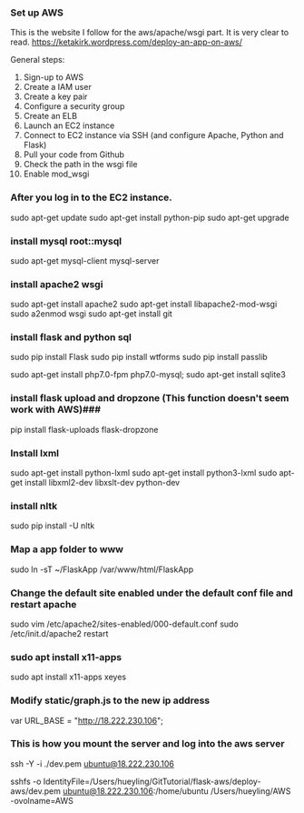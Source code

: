 ### Set up AWS ###

This is the website I follow for the aws/apache/wsgi part. It is very clear to read.
https://ketakirk.wordpress.com/deploy-an-app-on-aws/

General steps:

1. Sign-up to AWS
2. Create a IAM user
3. Create a key pair
4. Configure a security group
5. Create an ELB
6. Launch an EC2 instance
7. Connect to EC2 instance via SSH (and configure Apache, Python and Flask)
8. Pull your code from Github
9. Check the path in the wsgi file
10. Enable mod_wsgi


### After you log in to the EC2 instance. #######

sudo apt-get update
sudo apt-get install python-pip
sudo apt-get upgrade

### install mysql root::mysql ####
sudo apt-get mysql-client mysql-server   

### install apache2 wsgi ####
sudo apt-get install apache2 
sudo apt-get install libapache2-mod-wsgi
sudo a2enmod wsgi
sudo apt-get install git

### install flask and python sql ####
sudo pip install Flask
sudo pip install wtforms
sudo pip install passlib

sudo apt-get install php7.0-fpm php7.0-mysql;
sudo apt-get install sqlite3

### install flask upload and dropzone (This function doesn't seem work with AWS)###
pip install flask-uploads flask-dropzone  

### Install lxml ###
sudo apt-get install python-lxml
sudo apt-get install python3-lxml
sudo apt-get install libxml2-dev libxslt-dev python-dev

### install nltk ###
sudo pip install -U nltk


### Map a app folder to www ######
sudo ln -sT ~/FlaskApp /var/www/html/FlaskApp

### Change the default site enabled under the default conf file and restart apache ######
sudo vim /etc/apache2/sites-enabled/000-default.conf 
sudo /etc/init.d/apache2 restart

### sudo apt install x11-apps ###
sudo apt install x11-apps
xeyes

### Modify static/graph.js to the new ip address ###
var URL_BASE = "http://18.222.230.106";

### This is how you mount the server and log into the aws server #######
ssh -Y -i ./dev.pem ubuntu@18.222.230.106

sshfs -o IdentityFile=/Users/hueyling/GitTutorial/flask-aws/deploy-aws/dev.pem  ubuntu@18.222.230.106:/home/ubuntu /Users/hueyling/AWS -ovolname=AWS



